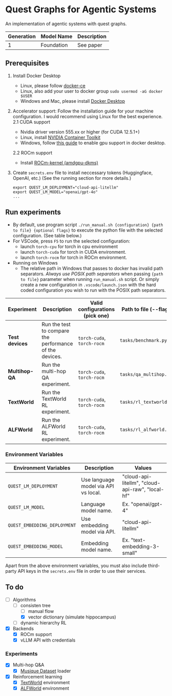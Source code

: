 # Quest Graphs for Agentic Systems

An implementation of agentic systems with quest graphs.

| Generation | Model Name | Description |
| ---------- | ---------- | ----------- |
| 1          | Foundation | See paper   |

## Prerequisites

1.  Install Docker Desktop

    -   Linux, please follow [docker-ce](https://www.linode.com/docs/guides/installing-and-using-docker-on-ubuntu-and-debian/)
    -   Linux, also add your user to docker group `sudo usermod -aG docker $USER`
    -   Windows and Mac, please install [Docker Desktop](https://www.docker.com/products/docker-desktop)

2.  Accelerator support: Follow the installation guide for your machine configuration. I would recommend using Linux for the best experience.
    2.1 CUDA support

    -   Nvidia driver version 555.xx or higher (for CUDA 12.5.1+)
    -   Linux, install [NVIDIA Container Toolkit](https://docs.nvidia.com/datacenter/cloud-native/container-toolkit/latest/install-guide.html)
    -   Windows, follow [this guide](https://docs.docker.com/desktop/gpu/) to enable gpu support in docker desktop.

    2.2 ROCm support

    -   Install [ROCm-kernel (amdgpu-dkms)](https://rocm.docs.amd.com/projects/install-on-linux/en/latest/how-to/docker.html)

3.  Create `secrets.env` file to install neccessary tokens (Huggingface, OpenAI, etc.) (See the running section for more details.)
    ```
    export QUEST_LM_DEPLOYMENT="cloud-api-litellm"
    export QUEST_LM_MODEL="openai/gpt-4o"
    ...
    ```

## Run experiments

-   By default, use program script `./run_manual.sh {configuration} {path to file} {optional flags}` to execute the python file with the selected configuration. (See table below.)
-   For VSCode, press `F5` to run the selected configuration:
    -   launch `torch-cpu` for torch in cpu environment
    -   launch `torch-cuda` for torch in CUDA environment.
    -   launch `torch-rocm` for torch in ROCm environment.
-   Running on Windows
    -   The relative path in Windows that passes to docker has invalid path separators. _Always use POSIX path separators_ when passing `{path to file}` parameter when running `run_manual.sh` script. Or simply create a new configuration in `.vscode/launch.json` with the hard coded configuration you wish to run with the POSIX path separators.

| Experiment       | Description                                             | Valid configurations (pick one) | Path to file (--flags)  |
| ---------------- | ------------------------------------------------------- | ------------------------------- | ----------------------- |
| **Test devices** | Run the test to compare the performance of the devices. | `torch-cuda`, `torch-rocm`      | `tasks/benchmark.py`    |
| **Multihop-QA**  | Run the multi-hop QA experiment.                        | `torch-cuda`, `torch-rocm`      | `tasks/qa_multihop.py`  |
| **TextWorld**    | Run the TextWorld RL experiment.                        | `torch-cuda`, `torch-rocm`      | `tasks/rl_textworld.py` |
| **ALFWorld**     | Run the ALFWorld RL experiment.                         | `torch-cuda`, `torch-rocm`      | `tasks/rl_alfworld.py`  |

### Environment Variables

| Environment Variables        | Description                          | Values                                           |
| ---------------------------- | ------------------------------------ | ------------------------------------------------ |
| `QUEST_LM_DEPLOYMENT`        | Use language model via API vs local. | "cloud-api-litellm", "cloud-api-raw", "local-hf" |
| `QUEST_LM_MODEL`             | Language model name.                 | Ex. "openai/gpt-4"                               |
| `QUEST_EMBEDDING_DEPLOYMENT` | Use embedding model via API.         | "cloud-api-litellm"                              |
| `QUEST_EMBEDDING_MODEL`      | Embedding model name.                | Ex. "text-embedding-3-small"                     |

Apart from the above environment variables, you must also include third-party API keys in the `secrets.env` file in order to use their services.

## To do

-   [ ] Algorithms
    -   [ ] consisten tree
        -   [ ] manual flow
        -   [x] vector dictionary (simulate hippocampus)
    -   [ ] dynamic hierarchy RL
-   [x] Backends
    -   [x] ROCm support
    -   [x] vLLM API with credentials

### Experiments

-   [x] Multi-hop Q&A
    -   [x] [Musique Dataset](https://github.com/StonyBrookNLP/musique) loader
-   [x] Reinforcement learning
    -   [x] [TextWorld](https://github.com/microsoft/TextWorld) environment
    -   [x] [ALFWorld](https://github.com/alfworld/alfworld) environment
